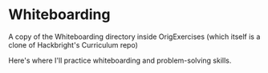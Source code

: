 Whiteboarding
============

A copy of the Whiteboarding directory inside OrigExercises (which itself is a clone of Hackbright's Curriculum repo)

Here's where I'll practice whiteboarding and problem-solving skills.
